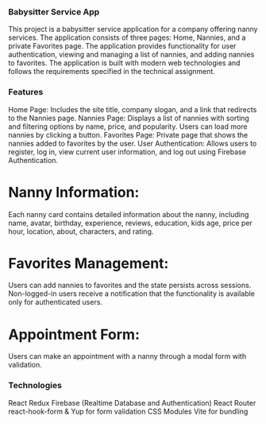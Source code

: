 ### Babysitter Service App
This project is a babysitter service application for a company offering nanny services. The application consists of three pages: Home, Nannies, and a private Favorites page. The application provides functionality for user authentication, viewing and managing a list of nannies, and adding nannies to favorites. The application is built with modern web technologies and follows the requirements specified in the technical assignment.

### Features
 Home Page: Includes the site title, company slogan, and a link that redirects to the Nannies page.
Nannies Page: Displays a list of nannies with sorting and filtering options by name, price, and popularity. Users can load more nannies by clicking a button.
Favorites Page: Private page that shows the nannies added to favorites by the user.
User Authentication: Allows users to register, log in, view current user information, and log out using Firebase Authentication.

# Nanny Information: 
Each nanny card contains detailed information about the nanny, including name, avatar, birthday, experience, reviews, education, kids age, price per hour, location, about, characters, and rating.

# Favorites Management: 
Users can add nannies to favorites and the state persists across sessions. Non-logged-in users receive a notification that the functionality is available only for authenticated users.
# Appointment Form: 
Users can make an appointment with a nanny through a modal form with validation.


### Technologies
React
Redux
Firebase (Realtime Database and Authentication)
React Router
react-hook-form & Yup for form validation
CSS Modules
Vite for bundling
